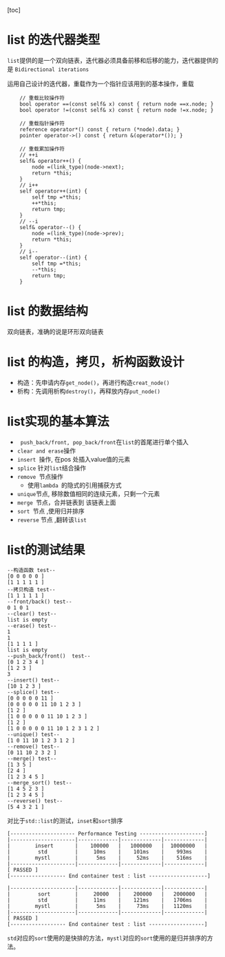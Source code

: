 [toc]

# list 的迭代器类型

`list`提供的是一个双向链表，迭代器必须具备前移和后移的能力，迭代器提供的是 `Bidirectional iterations`

运用自己设计的迭代器，重载作为一个指针应该用到的基本操作，重载

```shell
    // 重载比较操作符
    bool operator ==(const self& x) const { return node ==x.node; }
    bool operator !=(const self& x) const { return node !=x.node; }

    // 重载指针操作符
    reference operator*() const { return (*node).data; }
    pointer operator->() const { return &(operator*()); }
    
	// 重载累加操作符
    // ++i
    self& operator++() {
        node =(link_type)(node->next);
        return *this;
    }
    // i++
    self operator++(int) {
        self tmp =*this;
        ++*this;
        return tmp;
    }
    // --i
    self& operator--() {
        node =(link_type)(node->prev);
        return *this;
    }
    // i--
    self operator--(int) {
        self tmp =*this;
        --*this;
        return tmp;
    }    
```

# list 的数据结构

双向链表，准确的说是环形双向链表

# list 的构造，拷贝，析构函数设计

* 构造：先申请内存`get_node()`，再进行构造`creat_node()`
* 析构：先调用析构`destroy()`，再释放内存`put_node()`

# list实现的基本算法

* ` push_back/front, pop_back/front`在`list`的首尾进行单个插入
* `clear and erase`操作
* `insert `操作, 在pos 处插入value值的元素
* `splice` 针对`list`结合操作
* `remove `节点操作
  * 使用`lambda `的隐式的引用捕获方式
* `unique`节点, 移除数值相同的连续元素，只剩一个元素
* `merge `节点，合并链表到 该链表上面
* `sort `节点 ,使用归并排序
* `reverse` 节点 ,翻转该`list`

# list的测试结果

```shell
--构造函数 test--    
[0 0 0 0 0 ]
[1 1 1 1 1 ]
--拷贝构造 test--    
[1 1 1 1 1 ]
--front/back() test--
0 1 0 1
--clear() test--
list is empty
--erase() test--
1
1
[1 1 1 1 ]
list is empty
--push_back/front()  test--
[0 1 2 3 4 ]
[1 2 3 ]
3
--insert() test--
[10 1 2 3 ]
--splice() test--
[0 0 0 0 0 11 ]
[0 0 0 0 0 11 10 1 2 3 ]
[1 2 ]
[1 0 0 0 0 0 11 10 1 2 3 ]
[1 2 ]
[1 0 0 0 0 0 11 10 1 2 3 1 2 ]
--unique() test--
[1 0 11 10 1 2 3 1 2 ]
--remove() test--
[0 11 10 2 3 2 ]
--merge() test--
[1 3 5 ]
[2 4 ]
[1 2 3 4 5 ]
--merge_sort() test--
[1 4 5 2 3 ]
[1 2 3 4 5 ]
--reverse() test--
[5 4 3 2 1 ]
```

对比于`std::list`的测试，`inset`和`sort`排序

```shell
[--------------------- Performance Testing ---------------------]
|---------------------|-------------|-------------|-------------|
|        insert       |    100000   |   1000000   |  10000000   |
|         std         |     10ms    |    101ms    |    993ms    |
|        mystl        |      5ms    |     52ms    |    516ms    |
|---------------------|-------------|-------------|-------------|
[ PASSED ]
[------------------ End container test : list -------------------]

|---------------------|-------------|-------------|-------------|
|         sort        |     20000   |    200000   |   2000000   |
|         std         |     11ms    |    121ms    |   1706ms    |
|        mystl        |      5ms    |     73ms    |   1120ms    |
|---------------------|-------------|-------------|-------------|
[ PASSED ]
[------------------ End container test : list ------------------]
```

`std`对应的`sort`使用的是快排的方法，`mystl`对应的`sort`使用的是归并排序的方法。

